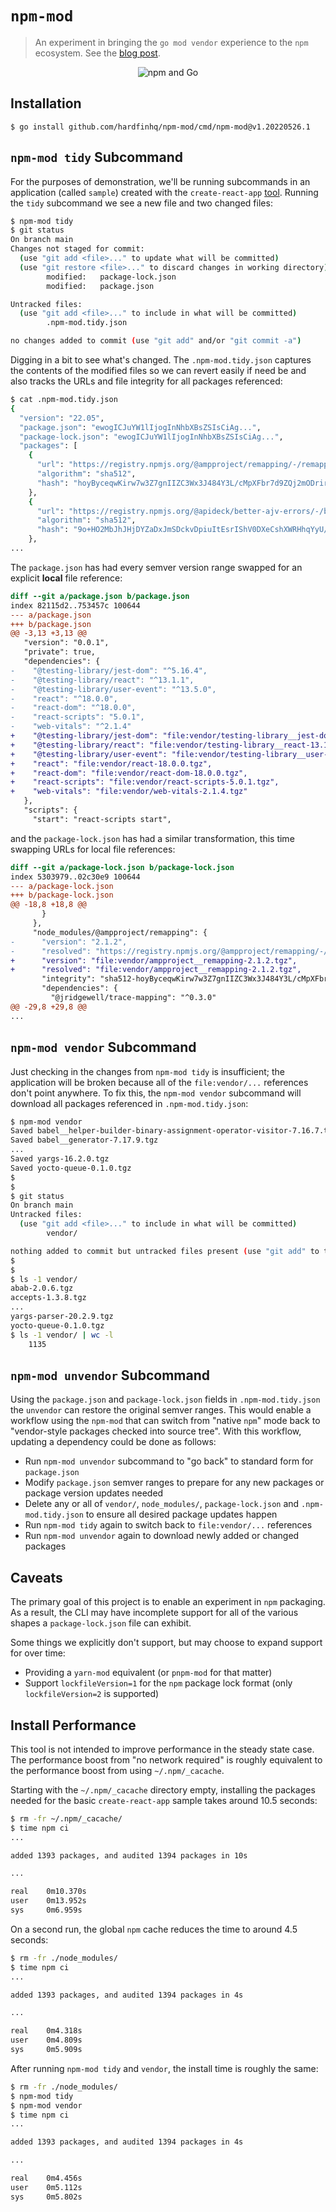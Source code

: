 # `npm-mod`

> An experiment in bringing the `go mod vendor` experience to the `npm`
> ecosystem. See the [blog post][2].

<p align="center">
  <img alt="npm and Go" src="./_images/npm-and-go.png?raw=true" />
</p>

## Installation

```
$ go install github.com/hardfinhq/npm-mod/cmd/npm-mod@v1.20220526.1
```

## `npm-mod tidy` Subcommand

For the purposes of demonstration, we'll be running subcommands in an
application (called `sample`) created with the `create-react-app` [tool][1].
Running the `tidy` subcommand we see a new file and two changed files:

```bash
$ npm-mod tidy
$ git status
On branch main
Changes not staged for commit:
  (use "git add <file>..." to update what will be committed)
  (use "git restore <file>..." to discard changes in working directory)
        modified:   package-lock.json
        modified:   package.json

Untracked files:
  (use "git add <file>..." to include in what will be committed)
        .npm-mod.tidy.json

no changes added to commit (use "git add" and/or "git commit -a")
```

Digging in a bit to see what's changed. The `.npm-mod.tidy.json` captures
the contents of the modified files so we can revert easily if need be and
also tracks the URLs and file integrity for all packages referenced:

```bash
$ cat .npm-mod.tidy.json
{
  "version": "22.05",
  "package.json": "ewogICJuYW1lIjogInNhbXBsZSIsCiAg...",
  "package-lock.json": "ewogICJuYW1lIjogInNhbXBsZSIsCiAg...",
  "packages": [
    {
      "url": "https://registry.npmjs.org/@ampproject/remapping/-/remapping-2.1.2.tgz",
      "algorithm": "sha512",
      "hash": "hoyByceqwKirw7w3Z7gnIIZC3Wx3J484Y3L/cMpXFbr7d9ZQj2mODrirNzcJa+SM3UlpWXYvKV4RlRpFXlWgXg=="
    },
    {
      "url": "https://registry.npmjs.org/@apideck/better-ajv-errors/-/better-ajv-errors-0.3.3.tgz",
      "algorithm": "sha512",
      "hash": "9o+HO2MbJhJHjDYZaDxJmSDckvDpiuItEsrIShV0DXeCshXWRHhqYyU/PKHMkuClOmFnZhRd6wzv4vpDu/dRKg=="
    },
...
```

The `package.json` has had every semver version range swapped for an explicit
**local** file reference:

```diff
diff --git a/package.json b/package.json
index 82115d2..753457c 100644
--- a/package.json
+++ b/package.json
@@ -3,13 +3,13 @@
   "version": "0.0.1",
   "private": true,
   "dependencies": {
-    "@testing-library/jest-dom": "^5.16.4",
-    "@testing-library/react": "^13.1.1",
-    "@testing-library/user-event": "^13.5.0",
-    "react": "^18.0.0",
-    "react-dom": "^18.0.0",
-    "react-scripts": "5.0.1",
-    "web-vitals": "^2.1.4"
+    "@testing-library/jest-dom": "file:vendor/testing-library__jest-dom-5.16.4.tgz",
+    "@testing-library/react": "file:vendor/testing-library__react-13.1.1.tgz",
+    "@testing-library/user-event": "file:vendor/testing-library__user-event-13.5.0.tgz",
+    "react": "file:vendor/react-18.0.0.tgz",
+    "react-dom": "file:vendor/react-dom-18.0.0.tgz",
+    "react-scripts": "file:vendor/react-scripts-5.0.1.tgz",
+    "web-vitals": "file:vendor/web-vitals-2.1.4.tgz"
   },
   "scripts": {
     "start": "react-scripts start",
```

and the `package-lock.json` has had a similar transformation, this time
swapping URLs for local file references:

```diff
diff --git a/package-lock.json b/package-lock.json
index 5303979..02c30e9 100644
--- a/package-lock.json
+++ b/package-lock.json
@@ -18,8 +18,8 @@
       }
     },
     "node_modules/@ampproject/remapping": {
-      "version": "2.1.2",
-      "resolved": "https://registry.npmjs.org/@ampproject/remapping/-/remapping-2.1.2.tgz",
+      "version": "file:vendor/ampproject__remapping-2.1.2.tgz",
+      "resolved": "file:vendor/ampproject__remapping-2.1.2.tgz",
       "integrity": "sha512-hoyByceqwKirw7w3Z7gnIIZC3Wx3J484Y3L/cMpXFbr7d9ZQj2mODrirNzcJa+SM3UlpWXYvKV4RlRpFXlWgXg==",
       "dependencies": {
         "@jridgewell/trace-mapping": "^0.3.0"
@@ -29,8 +29,8 @@
...
```

## `npm-mod vendor` Subcommand

Just checking in the changes from `npm-mod tidy` is insufficient; the
application will be broken because all of the `file:vendor/...` references
don't point anywhere. To fix this, the `npm-mod vendor` subcommand will
download all packages referenced in `.npm-mod.tidy.json`:

```bash
$ npm-mod vendor
Saved babel__helper-builder-binary-assignment-operator-visitor-7.16.7.tgz
Saved babel__generator-7.17.9.tgz
...
Saved yargs-16.2.0.tgz
Saved yocto-queue-0.1.0.tgz
$
$
$ git status
On branch main
Untracked files:
  (use "git add <file>..." to include in what will be committed)
        vendor/

nothing added to commit but untracked files present (use "git add" to track)
$
$
$ ls -1 vendor/
abab-2.0.6.tgz
accepts-1.3.8.tgz
...
yargs-parser-20.2.9.tgz
yocto-queue-0.1.0.tgz
$ ls -1 vendor/ | wc -l
    1135
```

## `npm-mod unvendor` Subcommand

Using the `package.json` and `package-lock.json` fields in `.npm-mod.tidy.json`
the `unvendor` can restore the original semver ranges. This would enable a
workflow using the `npm-mod` that can switch from "native `npm`" mode back to
"vendor-style packages checked into source tree". With this workflow, updating
a dependency could be done as follows:

- Run `npm-mod unvendor` subcommand to "go back" to standard form for
  `package.json`
- Modify `package.json` semver ranges to prepare for any new packages or
  package version updates needed
- Delete any or all of `vendor/`, `node_modules/`, `package-lock.json` and
  `.npm-mod.tidy.json` to ensure all desired package updates happen
- Run `npm-mod tidy` again to switch back to `file:vendor/...` references
- Run `npm-mod unvendor` again to download newly added or changed packages

## Caveats

The primary goal of this project is to enable an experiment in `npm`
packaging. As a result, the CLI may have incomplete support for all of the
various shapes a `package-lock.json` file can exhibit.

Some things we explicitly don't support, but may choose to expand support
for over time:

- Providing a `yarn-mod` equivalent (or `pnpm-mod` for that matter)
- Support `lockfileVersion=1` for the `npm` package lock format (only
  `lockfileVersion=2` is supported)

## Install Performance

This tool is not intended to improve performance in the steady state case.
The performance boost from "no network required" is roughly equivalent to
the performance boost from using `~/.npm/_cacache`.

Starting with the `~/.npm/_cacache` directory empty, installing the
packages needed for the basic `create-react-app` sample takes around 10.5
seconds:

```bash
$ rm -fr ~/.npm/_cacache/
$ time npm ci
...

added 1393 packages, and audited 1394 packages in 10s

...

real    0m10.370s
user    0m13.952s
sys     0m6.959s
```

On a second run, the global `npm` cache reduces the time to around 4.5 seconds:

```bash
$ rm -fr ./node_modules/
$ time npm ci
...

added 1393 packages, and audited 1394 packages in 4s

...

real    0m4.318s
user    0m4.809s
sys     0m5.909s
```

After running `npm-mod tidy` and `vendor`, the install time is roughly
the same:

```bash
$ rm -fr ./node_modules/
$ npm-mod tidy
$ npm-mod vendor
$ time npm ci
...

added 1393 packages, and audited 1394 packages in 4s

...

real    0m4.456s
user    0m5.112s
sys     0m5.802s
```

[1]: https://reactjs.org/docs/create-a-new-react-app.html
[2]: https://engineering.hardfin.com/2022/05/npm-mod/
